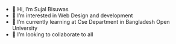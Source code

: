 - 👋 Hi, I’m Sujal Bisuwas
- 👀 I’m interested in  Web Design and development
- 🌱 I’m currently learning at Cse Department in Bangladesh Open University
- 💞️ I’m looking to collaborate to all  

